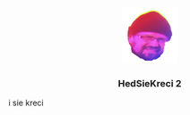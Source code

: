 



<!-- PROJECT LOGO -->
<br />
<p align="center">
  <a href="https://github.com/baterwucket-corportation/hedsiekreci2">
    <img src="HedLogo.png" alt="Logo" width="100" height="100">
  </a>

  <h3 align="center">HedSieKreci 2</h3>
  <p>i sie kreci</p>
